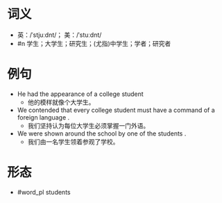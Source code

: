 # 词义
- 英：/ˈstjuːdnt/； 美：/ˈstuːdnt/
- #n 学生；大学生；研究生；(尤指)中学生；学者；研究者
# 例句
- He had the appearance of a college student
	- 他的模样就像个大学生。
- We contended that every college student must have a command of a foreign language .
	- 我们坚持认为每位大学生必须掌握一门外语。
- We were shown around the school by one of the students .
	- 我们由一名学生领着参观了学校。
# 形态
- #word_pl students
